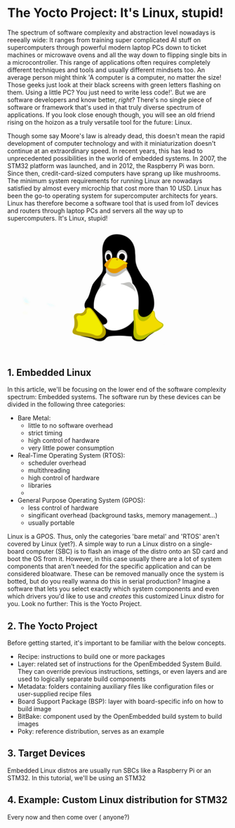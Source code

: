 # The Yocto Project: It's Linux, stupid!

The spectrum of software complexity and abstraction level nowadays is reeeally wide: It ranges from training super complicated AI stuff on supercomputers through powerful modern laptop PCs down to ticket machines or microwave ovens and all the way down to flipping single bits in a microcontroller. This range of applications often requires completely different techniques and tools and usually different mindsets too. An average person might think 'A computer is a computer, no matter the size! Those geeks just look at their black screens with green letters flashing on them. Using a little PC? You just need to write less code!'. But we are software developers and know better, *right*? There's no single piece of software or framework that's used in that truly diverse spectrum of applications. If you look close enough though, you will see an old friend rising on the hoizon as a truly versatile tool for the future: Linux.

Though some say Moore's law is already dead, this doesn't mean the rapid development of computer technology and with it miniaturization doesn't continue at an extraordinary speed. In recent years, this has lead to unprecedented possibilities in the world of embedded systems. In 2007, the STM32 platform was launched, and in 2012, the Raspberry Pi was born. Since then, credit-card-sized computers have sprang up like mushrooms. The minimum system requirements for running Linux are nowadays satisfied by almost every microchip that cost more than 10 USD. Linux has been the go-to operating system for supercomputer architects for years. Linux has therefore become a software tool that is used from IoT devices and routers through laptop PCs and servers all the way up to supercomputers.
It's Linux, stupid!

![](/images/yocto-project/tux.png "Tux, the Linux penguin")

## 1. Embedded Linux

In this article, we'll be focusing on the lower end of the software complexity spectrum: Embedded systems. The software run by these devices can be divided in the following three categories:

* Bare Metal:
  - little to no software overhead
  - strict timing
  - high control of hardware
  - very little power consumption
* Real-Time Operating System (RTOS):
  - scheduler overhead
  - multithreading
  - high control of hardware
  - libraries
  - 
* General Purpose Operating System (GPOS):
  - less control of hardware
  - singificant overhead (background tasks, memory management...)
  - usually portable


Linux is a GPOS. Thus, only the categories 'bare metal' and 'RTOS' aren't covered by Linux (yet?). A simple way to run a Linux distro on a single-board computer (SBC) is to flash an image of the distro onto an SD card and boot the OS from it. However, in this case usually there are a lot of system components that aren't needed for the specific application and can be considered bloatware. These can be removed manually once the system is botted, but do you really wanna do this in serial production? Imagine a software that lets you select exactly which system components and even which drivers you'd like to use and *creates* this customized Linux distro for you. Look no further: This is the Yocto Project.

## 2. The Yocto Project

Before getting started, it's important to be familiar with the below concepts.

* Recipe: instructions to build one or more packages
* Layer: related set of instructions for the OpenEmbedded System Build. They can override previous instructions, settings, or even layers and are used to logically separate build components
* Metadata: folders containing auxiliary files like configuration files or user-supplied recipe files
* Board Support Package (BSP): layer with board-specific info on how to build image
* BitBake: component used by the OpenEmbedded build system to build images
* Poky: reference distribution, serves as an example



## 3. Target Devices

Embedded Linux distros are usually run SBCs like a Raspberry Pi or an STM32. In this tutorial, we'll be using an STM32

## 4. Example: Custom Linux distribution for STM32

Every now and then come over ( anyone?)
